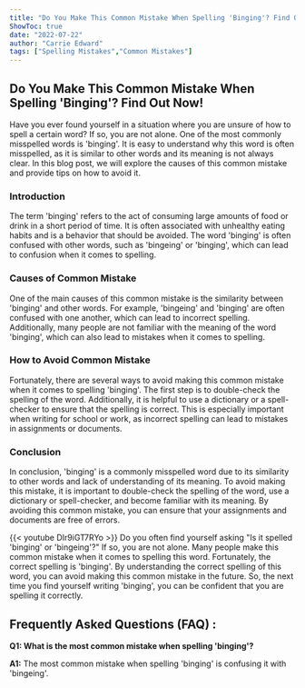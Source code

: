 ```yaml
---
title: "Do You Make This Common Mistake When Spelling 'Binging'? Find Out Now!"
ShowToc: true 
date: "2022-07-22"
author: "Carrie Edward" 
tags: ["Spelling Mistakes","Common Mistakes"]
---
```

## Do You Make This Common Mistake When Spelling 'Binging'? Find Out Now!

Have you ever found yourself in a situation where you are unsure of how to spell a certain word? If so, you are not alone. One of the most commonly misspelled words is 'binging'. It is easy to understand why this word is often misspelled, as it is similar to other words and its meaning is not always clear. In this blog post, we will explore the causes of this common mistake and provide tips on how to avoid it.

### Introduction

The term 'binging' refers to the act of consuming large amounts of food or drink in a short period of time. It is often associated with unhealthy eating habits and is a behavior that should be avoided. The word 'binging' is often confused with other words, such as 'bingeing' or 'binging', which can lead to confusion when it comes to spelling. 

### Causes of Common Mistake

One of the main causes of this common mistake is the similarity between 'binging' and other words. For example, 'bingeing' and 'binging' are often confused with one another, which can lead to incorrect spelling. Additionally, many people are not familiar with the meaning of the word 'binging', which can also lead to mistakes when it comes to spelling.

### How to Avoid Common Mistake

Fortunately, there are several ways to avoid making this common mistake when it comes to spelling 'binging'. The first step is to double-check the spelling of the word. Additionally, it is helpful to use a dictionary or a spell-checker to ensure that the spelling is correct. This is especially important when writing for school or work, as incorrect spelling can lead to mistakes in assignments or documents.

### Conclusion

In conclusion, 'binging' is a commonly misspelled word due to its similarity to other words and lack of understanding of its meaning. To avoid making this mistake, it is important to double-check the spelling of the word, use a dictionary or spell-checker, and become familiar with its meaning. By avoiding this common mistake, you can ensure that your assignments and documents are free of errors.

{{< youtube DIr9iGT7RYo >}} 
Do you often find yourself asking "Is it spelled 'binging' or 'bingeing'?" If so, you are not alone. Many people make this common mistake when it comes to spelling this word. Fortunately, the correct spelling is 'binging'. By understanding the correct spelling of this word, you can avoid making this common mistake in the future. So, the next time you find yourself writing 'binging', you can be confident that you are spelling it correctly.

## Frequently Asked Questions (FAQ) :
**Q1: What is the most common mistake when spelling 'binging'?**

**A1:** The most common mistake when spelling 'binging' is confusing it with 'bingeing'.





